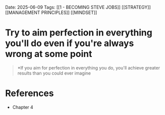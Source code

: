 Date: 2025-06-09
Tags: [[1 - BECOMING STEVE JOBS]] [[STRATEGY]] [[MANAGEMENT PRINCIPLES]] [[MINDSET]]

# Try to aim perfection in everything you'll do even if you're always wrong at some point

> *If you aim for perfection in everything you do, you'll achieve greater results than you could ever imagine
# References 
- Chapter 4